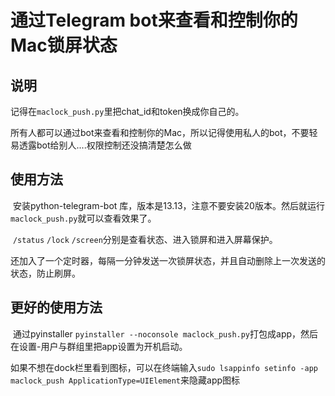 # 通过Telegram bot来查看和控制你的Mac锁屏状态



## 说明

​	记得在`maclock_push.py`里把chat_id和token换成你自己的。

​	所有人都可以通过bot来查看和控制你的Mac，所以记得使用私人的bot，不要轻易透露bot给别人....权限控制还没搞清楚怎么做

## 使用方法

​	安装python-telegram-bot 库，版本是13.13，注意不要安装20版本。然后就运行`maclock_push.py`就可以查看效果了。

​	`/status`	`/lock` `/screen`分别是查看状态、进入锁屏和进入屏幕保护。

​	还加入了一个定时器，每隔一分钟发送一次锁屏状态，并且自动删除上一次发送的状态，防止刷屏。

## 更好的使用方法

​	通过pyinstaller `pyinstaller --noconsole maclock_push.py`打包成app，然后在设置-用户与群组里把app设置为开机启动。

​	如果不想在dock栏里看到图标，可以在终端输入`sudo lsappinfo setinfo -app maclock_push ApplicationType=UIElement`来隐藏app图标